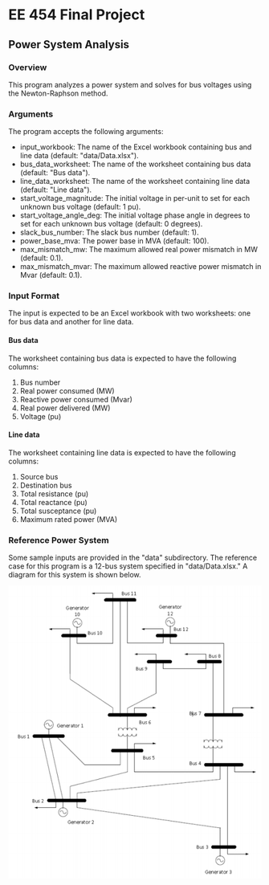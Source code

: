 # EE 454 Final Project

## Power System Analysis

### Overview

This program analyzes a power system and solves for bus voltages using the Newton-Raphson method.

### Arguments

The program accepts the following arguments:

* input_workbook: The name of the Excel workbook containing bus and line data (default: "data/Data.xlsx").
* bus_data_worksheet: The name of the worksheet containing bus data (default: "Bus data").
* line_data_worksheet: The name of the worksheet containing line data (default: "Line data").
* start_voltage_magnitude: The initial voltage in per-unit to set for each unknown bus voltage (default: 1 pu).
* start_voltage_angle_deg: The initial voltage phase angle in degrees to set for each unknown bus voltage (default: 0 degrees).
* slack_bus_number: The slack bus number (default: 1).
* power_base_mva: The power base in MVA (default: 100).
* max_mismatch_mw: The maximum allowed real power mismatch in MW (default: 0.1).
* max_mismatch_mvar: The maximum allowed reactive power mismatch in Mvar (default: 0.1).

### Input Format

The input is expected to be an Excel workbook with two worksheets: one for bus data and another for line data.

#### Bus data

The worksheet containing bus data is expected to have the following columns:

1. Bus number
2. Real power consumed (MW)
3. Reactive power consumed (Mvar)
4. Real power delivered (MW)
5. Voltage (pu)

#### Line data

The worksheet containing line data is expected to have the following columns:

1. Source bus
2. Destination bus
3. Total resistance (pu)
4. Total reactance (pu)
5. Total susceptance (pu)
6. Maximum rated power (MVA)

### Reference Power System

Some sample inputs are provided in the "data" subdirectory. The reference case for this program is a 12-bus system specified in "data/Data.xlsx." A diagram for this system is shown below.

![Power system diagram](docs/power-system.png)
